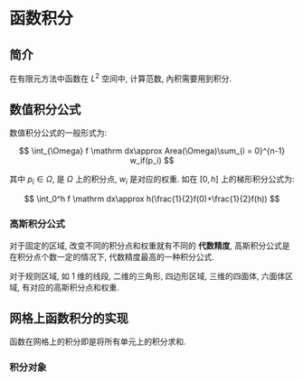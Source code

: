 # 函数积分

## 简介

在有限元方法中函数在 $L^2$ 空间中, 计算范数, 內积需要用到积分. 

## 数值积分公式

数值积分公式的一般形式为:

$$
\int_{\Omega} f \mathrm dx\approx Area(\Omega)\sum_{i = 0}^{n-1} w_if(p_i)
$$

其中 $p_i \in \Omega$, 是 $\Omega$ 上的积分点, $w_i$ 是对应的权重.
如在 $[0, h]$ 上的梯形积分公式为:

$$
\int_0^h f \mathrm dx\approx h(\frac{1}{2}f(0)+\frac{1}{2}f(h))
$$

### 高斯积分公式

对于固定的区域, 改变不同的积分点和权重就有不同的 **代数精度**, 
高斯积分公式是在积分点个数一定的情况下, 代数精度最高的一种积分公式. 

对于规则区域, 如 1 维的线段, 二维的三角形, 四边形区域, 三维的四面体,
六面体区域, 有对应的高斯积分点和权重.

## 网格上函数积分的实现

函数在网格上的积分即是将所有单元上的积分求和. 

### 积分对象








